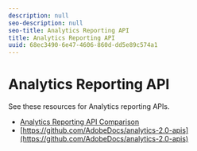 ```yaml
---
description: null
seo-description: null
seo-title: Analytics Reporting API
title: Analytics Reporting API
uuid: 68ec3490-6e47-4606-860d-dd5e89c574a1
---
```


# Analytics Reporting API

See these resources for Analytics reporting APIs.

* [Analytics Reporting API Comparison](c-reporting-api/api-comparison.md)
* [https://github.com/AdobeDocs/analytics-2.0-apis](https://github.com/AdobeDocs/analytics-2.0-apis)
